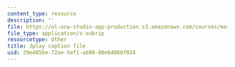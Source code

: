 ```yaml
---
content_type: resource
description: ''
file: https://ol-ocw-studio-app-production.s3.amazonaws.com/courses/mas-s62-cryptocurrency-engineering-and-design-spring-2018/29e485be72ae5ef1a60080e64860f024_BFwc2XA8rSk.vtt
file_type: application/x-subrip
resourcetype: Other
title: 3play caption file
uid: 29e485be-72ae-5ef1-a600-80e64860f024
---
```

